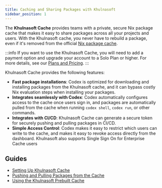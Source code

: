 ```yaml
---
title: Caching and Sharing Packages with Khulnasoft
sidebar_position: 1
---
```


The **Khulnasoft Cache** provides teams with a private, secure Nix package cache that makes it easy to share packages across all your projects and users. With the Khulnasoft cache, you never have to rebuild a package, even if it's removed from the official [Nix package cache](https://cache.nixos.org). 

:::info
If you want to use the Khulnasoft Cache, you will need to add a payment option and upgrade your account to a Solo Plan or higher. For more details, see our [Plans and Pricing](https://www.khulnasoft/cloud/pricing).
:::

Khulnasoft Cache provides the following features: 

* **Fast package installations**: Codex is optimized for downloading and installing packages from the Khulnasoft cache, and it can bypass costly Nix evaluation steps when installing your packages.
* **Integrates seamlessly with Codex**: Codex automatically configures access to the cache once users sign in, and packages are automatically pulled from the cache when running `codex shell`, `codex run`, or other commands. 
* **Integrates with CI/CD**: Khulnasoft Cache can generate a secure token for securely pushing and pulling packages in CI/CD. 
* **Simple Access Control**: Codex makes it easy to restrict which users can write to the cache, and makes it easy to revoke access directly from the dashboard. Khulnasoft also supports Single Sign On for Enterprise Cache users

## Guides

- [Setting Up Khulnasoft Cache](./authenticating.md)
- [Pushing and Pulling Packages from the Cache](./usage.md)
- [Using the Khulnasoft Prebuilt Cache](./prebuilt_cache.md)
